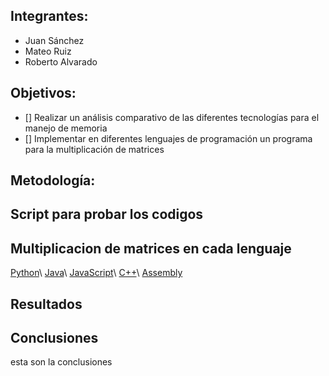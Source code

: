 ## Integrantes:

- Juan Sánchez
- Mateo Ruiz
- Roberto Alvarado

## Objetivos:

- [] Realizar un análisis comparativo de las diferentes tecnologías para el manejo de memoria
- [] Implementar en diferentes lenguajes de programación un programa para la multiplicación de matrices

## Metodología:


## Script para probar los codigos


## Multiplicacion de matrices en cada lenguaje

[Python](./subpages/python.md)\\
[Java](./subpages/java.md)\\
[JavaScript](./subpages/javaScript.md)\\
[C++](./subpages/cpp.md)\\
[Assembly](./subpages/assembly.md)

## Resultados 

## Conclusiones
esta son la conclusiones
